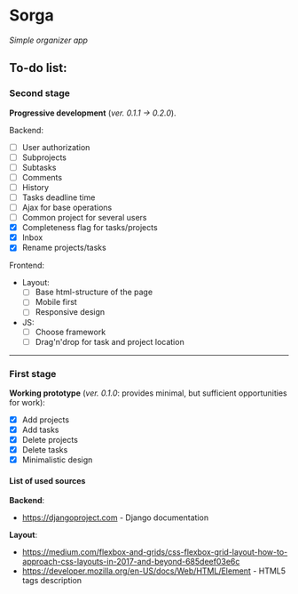 # Sorga
*Simple organizer app*

## To-do list:

### Second stage ###
**Progressive development** (_ver. 0.1.1 -> 0.2.0_).

Backend:
  - [ ] User authorization
  - [ ] Subprojects
  - [ ] Subtasks
  - [ ] Comments
  - [ ] History
  - [ ] Tasks deadline time
  - [ ] Ajax for base operations
  - [ ] Common project for several users
  - [x] Completeness flag for tasks/projects
  - [x] Inbox
  - [x] Rename projects/tasks

Frontend:
  - Layout:
    - [ ] Base html-structure of the page
    - [ ] Mobile first
    - [ ] Responsive design

  - JS:
    - [ ] Choose framework
    - [ ] Drag'n'drop for task and project location
    
---

### First stage ###
**Working prototype** (_ver. 0.1.0_: provides minimal, but sufficient opportunities for work):
- [x] Add projects
- [x] Add tasks
- [x] Delete projects
- [x] Delete tasks
- [x] Minimalistic design

#### List of used sources
**Backend**:
 + https://djangoproject.com - Django documentation

**Layout**:
 + https://medium.com/flexbox-and-grids/css-flexbox-grid-layout-how-to-approach-css-layouts-in-2017-and-beyond-685deef03e6c
 + https://developer.mozilla.org/en-US/docs/Web/HTML/Element - HTML5 tags description



